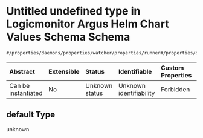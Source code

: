 # Untitled undefined type in Logicmonitor Argus Helm Chart Values Schema Schema

```txt
#/properties/daemons/properties/watcher/properties/runner#/properties/daemons/properties/watcher/properties/runner/default
```



| Abstract            | Extensible | Status         | Identifiable            | Custom Properties | Additional Properties | Access Restrictions | Defined In                                                        |
| :------------------ | :--------- | :------------- | :---------------------- | :---------------- | :-------------------- | :------------------ | :---------------------------------------------------------------- |
| Can be instantiated | No         | Unknown status | Unknown identifiability | Forbidden         | Allowed               | none                | [values.schema.json\*](values.schema.json "open original schema") |

## default Type

unknown
